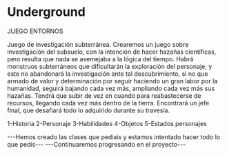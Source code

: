 # Underground
JUEGO ENTORNOS




Juego de investigación subterránea.
Crearemos un juego sobre investigación del subsuelo, con la intención de hacer hazañas científicas, pero resulta que nada se asemejaba a la lógica del tiempo.
Habrá monstruos subterráneos que dificultarán la exploración del personaje, y este no abandonará la investigación ante tal descubrimiento, si no que armado de valor y determinación por seguir 
haciendo un gran labor por la humanidad, seguirá bajando cada vez más, ampliando cada vez más sus hazañas. Tendrá que subir de vez en cuando para reabastecerse de recursos, llegando cada vez más dentro de la tierra.
Encontrará un jefe final, que desafiará todo lo adquirido durante su travesía.





1-Historia
2-Personaje
3-Habilidades
4-Objetos
5-Estados personajes

---Hemos creado las clases que pediais y estamos intentado hacer todo lo que pedis---
---Continuaremos progresando en el proyecto---
